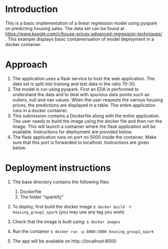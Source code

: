 # Introduction
This is a basic implementation of a linear regression model using pyspark on predicting housing sales. The data set can be found at https://www.kaggle.com/c/house-prices-advanced-regression-techniques/ . This example displays basic containerisation of model deployment in a docker container. 

# Approach
1. The application uses a flask service to host the web application. The data set is split into training and test data in the ratio 70-30.
1. The model is run using pyspark. First an EDA is performed to understand the data and to deal with spurious data points such as ouliers, null and nan values. When the user requests the various housing prices, the predictions are displayed in a table. The entire application runs in a docker container. 
1. This submission contains a Dockerfile along with the entire application. The user needs to build the image using the docker file and then run the image. This will launch a container where the flask application will be available. Instructions for deployment are provided below. 
1. The flask application runs on port no 5000 inside the container. Make sure that this port is forwarded to localhost. Instructions are given below.
# Deployment instructions
1. The base directory contains the following files:
   1. Dockerfile
   1. The folder "sparkify"

1. To deploy, first build the docker image
`$ docker build -t housing_group1_spark` (you may use any tag you wish)
1. Check that the image is built using:
`$ docker images`
1. Run the container
`$ docker run -p 8000:5000 housing_group1_spark`
1. The app will be available on http:://localhost:8000

